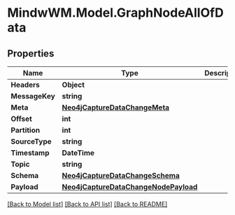 # MindwWM.Model.GraphNodeAllOfData

## Properties

Name | Type | Description | Notes
------------ | ------------- | ------------- | -------------
**Headers** | **Object** |  | 
**MessageKey** | **string** |  | 
**Meta** | [**Neo4jCaptureDataChangeMeta**](Neo4jCaptureDataChangeMeta.md) |  | 
**Offset** | **int** |  | 
**Partition** | **int** |  | 
**SourceType** | **string** |  | 
**Timestamp** | **DateTime** |  | 
**Topic** | **string** |  | 
**Schema** | [**Neo4jCaptureDataChangeSchema**](Neo4jCaptureDataChangeSchema.md) |  | 
**Payload** | [**Neo4jCaptureDataChangeNodePayload**](Neo4jCaptureDataChangeNodePayload.md) |  | 

[[Back to Model list]](../README.md#documentation-for-models) [[Back to API list]](../README.md#documentation-for-api-endpoints) [[Back to README]](../README.md)

